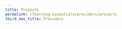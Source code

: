 ```yaml
---
title: Projects
permalink: /learning-essentials/providers/projects
third_nav_title: Providers
---
```

